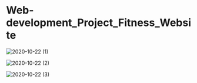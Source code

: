 # Web-development_Project_Fitness_Website


![2020-10-22 (1)](https://user-images.githubusercontent.com/62276215/96907148-7a1a1600-14b8-11eb-9da1-e02c3ff18b5d.png)

![2020-10-22 (2)](https://user-images.githubusercontent.com/62276215/96907168-800ff700-14b8-11eb-91fa-41bb51658b40.png)

![2020-10-22 (3)](https://user-images.githubusercontent.com/62276215/96907191-84d4ab00-14b8-11eb-83eb-6c76939bca3f.png)
